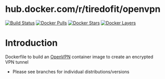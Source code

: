 # hub.docker.com/r/tiredofit/openvpn

[![Build Status](https://img.shields.io/docker/build/tiredofit/openvpn.svg)](https://hub.docker.com/r/tiredofit/openvpn)
[![Docker Pulls](https://img.shields.io/docker/pulls/tiredofit/openvpn.svg)](https://hub.docker.com/r/tiredofit/openvpn)
[![Docker Stars](https://img.shields.io/docker/stars/tiredofit/openvpn.svg)](https://hub.docker.com/r/tiredofit/openvpn)
[![Docker 
Layers](https://images.microbadger.com/badges/image/tiredofit/openvpn.svg)](https://microbadger.com/images/tiredofit/openvpn)

# Introduction

Dockerfile to build an [OpenVPN](https://www.openvpn.net) container image to create an encrypted VPN tunnel

* Please see branches for individual distributions/versions

